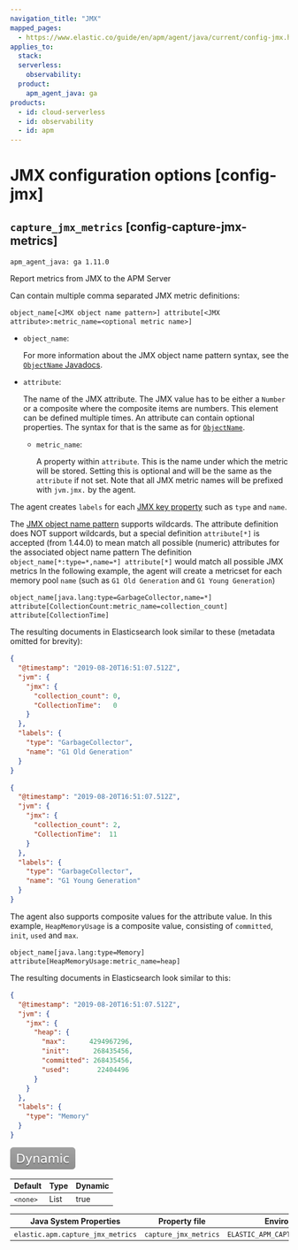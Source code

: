 ```yaml
---
navigation_title: "JMX"
mapped_pages:
  - https://www.elastic.co/guide/en/apm/agent/java/current/config-jmx.html
applies_to:
  stack:
  serverless:
    observability:
  product:
    apm_agent_java: ga
products:
  - id: cloud-serverless
  - id: observability
  - id: apm
---
```


# JMX configuration options [config-jmx]



## `capture_jmx_metrics` [config-capture-jmx-metrics]

```{applies_to}
apm_agent_java: ga 1.11.0
```

Report metrics from JMX to the APM Server

Can contain multiple comma separated JMX metric definitions:

```
object_name[<JMX object name pattern>] attribute[<JMX attribute>:metric_name=<optional metric name>]
```

* `object_name`:

    For more information about the JMX object name pattern syntax, see the [`ObjectName` Javadocs](https://docs.oracle.com/javase/7/docs/api/javax/management/ObjectName.md).

* `attribute`:

    The name of the JMX attribute. The JMX value has to be either a `Number` or a composite where the composite items are numbers. This element can be defined multiple times. An attribute can contain optional properties. The syntax for that is the same as for [`ObjectName`](https://docs.oracle.com/javase/7/docs/api/javax/management/ObjectName.md).

    * `metric_name`:

        A property within `attribute`. This is the name under which the metric will be stored. Setting this is optional and will be the same as the `attribute` if not set. Note that all JMX metric names will be prefixed with `jvm.jmx.` by the agent.


The agent creates `labels` for each [JMX key property](https://docs.oracle.com/javase/7/docs/api/javax/management/ObjectName.md#getKeyPropertyList()) such as `type` and `name`.

The [JMX object name pattern](https://docs.oracle.com/javase/7/docs/api/javax/management/ObjectName.md) supports wildcards. The attribute definition does NOT support wildcards, but a special definition `attribute[*]` is accepted (from 1.44.0) to mean match all possible (numeric) attributes for the associated object name pattern The definition `object_name[*:type=*,name=*] attribute[*]` would match all possible JMX metrics In the following example, the agent will create a metricset for each memory pool `name` (such as `G1 Old Generation` and `G1 Young Generation`)

```
object_name[java.lang:type=GarbageCollector,name=*] attribute[CollectionCount:metric_name=collection_count] attribute[CollectionTime]
```

The resulting documents in Elasticsearch look similar to these (metadata omitted for brevity):

```json
{
  "@timestamp": "2019-08-20T16:51:07.512Z",
  "jvm": {
    "jmx": {
      "collection_count": 0,
      "CollectionTime":   0
    }
  },
  "labels": {
    "type": "GarbageCollector",
    "name": "G1 Old Generation"
  }
}
```

```json
{
  "@timestamp": "2019-08-20T16:51:07.512Z",
  "jvm": {
    "jmx": {
      "collection_count": 2,
      "CollectionTime":  11
    }
  },
  "labels": {
    "type": "GarbageCollector",
    "name": "G1 Young Generation"
  }
}
```

The agent also supports composite values for the attribute value. In this example, `HeapMemoryUsage` is a composite value, consisting of `committed`, `init`, `used` and `max`.

```
object_name[java.lang:type=Memory] attribute[HeapMemoryUsage:metric_name=heap]
```

The resulting documents in Elasticsearch look similar to this:

```json
{
  "@timestamp": "2019-08-20T16:51:07.512Z",
  "jvm": {
    "jmx": {
      "heap": {
        "max":      4294967296,
        "init":      268435456,
        "committed": 268435456,
        "used":       22404496
      }
    }
  },
  "labels": {
    "type": "Memory"
  }
}
```

[![dynamic config](images/dynamic-config.svg "") ](/reference/configuration.md#configuration-dynamic)

| Default | Type | Dynamic |
| --- | --- | --- |
| `<none>` | List | true |

| Java System Properties | Property file | Environment |
| --- | --- | --- |
| `elastic.apm.capture_jmx_metrics` | `capture_jmx_metrics` | `ELASTIC_APM_CAPTURE_JMX_METRICS` |

